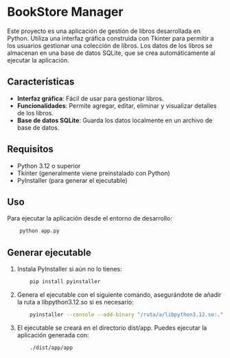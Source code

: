 # BookStore Manager

Este proyecto es una aplicación de gestión de libros desarrollada en Python. Utiliza una interfaz gráfica construida con Tkinter para permitir a los usuarios gestionar una colección de libros. Los datos de los libros se almacenan en una base de datos SQLite, que se crea automáticamente al ejecutar la aplicación.

## Características

- **Interfaz gráfica**: Fácil de usar para gestionar libros.
- **Funcionalidades**: Permite agregar, editar, eliminar y visualizar detalles de los libros.
- **Base de datos SQLite**: Guarda los datos localmente en un archivo de base de datos.

## Requisitos

- Python 3.12 o superior
- Tkinter (generalmente viene preinstalado con Python)
- PyInstaller (para generar el ejecutable)

## Uso

Para ejecutar la aplicación desde el entorno de desarrollo:

```bash
    python app.py
```

## Generar ejecutable

  1. Instala PyInstaller si aún no lo tienes:

        ```bash
            pip install pyinstaller
        ```

  2. Genera el ejecutable con el siguiente comando, asegurándote de añadir la
     ruta a libpython3.12.so si es necesario:

        ```bash
            pyinstaller --console --add-binary "/ruta/a/libpython3.12.so:." app.py
        ```

  3. El ejecutable se creará en el directorio dist/app. Puedes ejecutar la
   aplicación generada con:

        ```bash
            ./dist/app/app
        ```
